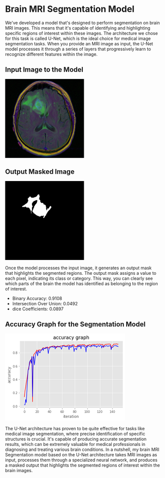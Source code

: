# Brain MRI Segmentation Model
We've developed a model that's designed to perform segmentation on brain MRI images. This means that it's capable of identifying and highlighting specific regions of interest within these images. The architecture we chose for this task is called U-Net, which is the ideal choice for medical image segmentation tasks. When you provide an MRI image as input, the U-Net model processes it through a series of layers that progressively learn to recognize different features within the image. 

## Input Image to the Model
![Output image](https://github.com/hridayahuja44/Brain-MRI-Segmentation/blob/main/Testing%20Image.png)

## Output Masked Image
![Output image](https://github.com/hridayahuja44/Brain-MRI-Segmentation/blob/main/Testing%20Image%20Mask.png)

Once the model processes the input image, it generates an output mask that highlights the segmented regions. The output mask assigns a value to each pixel, indicating its class or category. This way, you can clearly see which parts of the brain the model has identified as belonging to the region of interest.
- Binary Accuracy: 0.9108
- Intersection Over Union: 0.0492
- dice Coefficients: 0.0897

## Accuracy Graph for the Segmentation Model
![Output image](https://github.com/hridayahuja44/Brain-MRI-Segmentation/blob/main/Accuracy%20Graph%20For%20the%20Model.png)

The U-Net architecture has proven to be quite effective for tasks like medical image segmentation, where precise identification of specific structures is crucial. It's capable of producing accurate segmentation results, which can be extremely valuable for medical professionals in diagnosing and treating various brain conditions. In a nutshell, my brain MRI Segmentation model based on the U-Net architecture takes MRI images as input, processes them through a specialized neural network, and produces a masked output that highlights the segmented regions of interest within the brain images.
  
